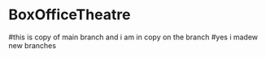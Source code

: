 # BoxOfficeTheatre
#this is copy of main branch and i am in copy on the branch
#yes i madew new branches

